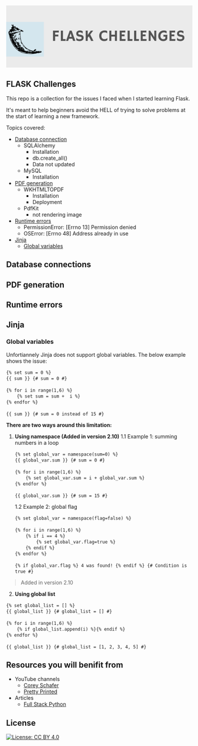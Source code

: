 <div align="center">
	<img src="https://github.com/Mosallamy/FLASK-challenges/raw/main/Header.png">
</div>

## FLASK Challenges
This repo is a collection for the issues I faced when I started learning Flask.

It's meant to help beginners avoid the HELL of trying to solve problems at the start of learning a new framework.

Topics covered:
 - [Database connection](#Database-connections)
	 - SQLAlchemy
		 - Installation
		 - db.create_all()
		 - Data not updated
	 - MySQL
		 - Installation
 - [PDF generation](#PDF-generation)
	 - WKHTMLTOPDF
		 - Installation
		 - Deployment
	 - PdfKit
		 - not rendering image
 - [Runtime errors](#Runtime-errors)
	 - PermissionError: [Errno 13] Permission denied
	 - OSError: [Errno 48] Address already in use
 - [Jinja](#Jinja)
	 - [Global variables](#Global-variables)

## Database connections
##  PDF generation
## Runtime errors
## Jinja
### Global variables
Unfortiannely Jinja does not support global variables. The below example shows the issue:
```jinja2
{% set sum = 0 %}
{{ sum }} {# sum = 0 #}

{% for i in range(1,6) %}  
	{% set sum = sum +  i %}  
{% endfor %}

{{ sum }} {# sum = 0 instead of 15 #}
```
**There are two ways around this limitation:**
 1. **Using namespace (Added in version 2.10)**
	 1.1 Example 1: summing numbers in a loop 
	```jinja2
	{% set global_var = namespace(sum=0) %}  
	{{ global_var.sum }} {# sum = 0 #}

	{% for i in range(1,6) %}  
	    {% set global_var.sum = i + global_var.sum %}  
	{% endfor %}

	{{ global_var.sum }} {# sum = 15 #}
	```
	 1.2 Example 2: global flag 
	```jinja2
	{% set global_var = namespace(flag=false) %}  
	  
	{% for i in range(1,6) %}  
	    {% if i == 4 %}  
	        {% set global_var.flag=true %}  
	    {% endif %}  
	{% endfor %}  
	  
	{% if global_var.flag %} 4 was found! {% endif %} {# Condition is true #}
	```
> Added in version 2.10
 2. **Using global list**
```jinja2
{% set global_list = [] %}  
{{ global_list }} {# global_list = [] #}  

{% for i in range(1,6) %}  
    {% if global_list.append(i) %}{% endif %}  
{% endfor %}  
  
{{ global_list }} {# global_list = [1, 2, 3, 4, 5] #}
```
## Resources you will benifit from
 - YouTube channels
	 -  [Corey Schafer](https://www.youtube.com/c/Coreyms)
	 - [Pretty Printed](https://www.youtube.com/c/PrettyPrintedTutorials)
 - Articles
	 - [Full Stack Python](https://www.fullstackpython.com)

## License

[![License: CC BY 4.0](https://img.shields.io/badge/License-CC%20BY%204.0-lightgrey.svg)](https://creativecommons.org/licenses/by/4.0/)
